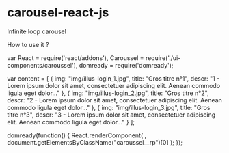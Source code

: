 carousel-react-js
=================

Infinite loop carousel

How to use it ?

var React = require('react/addons'),
    Caroussel = require('./ui-components/caroussel'),
    domready = require('domready');

var content = [
    {
        img: "img/illus-login_1.jpg",
        title: "Gros titre n°1",
        descr: "1 - Lorem ipsum dolor sit amet, consectetuer adipiscing elit. Aenean commodo ligula eget dolor..."
    },
    {
        img: "img/illus-login_2.jpg",
        title: "Gros titre n°2",
        descr: "2 - Lorem ipsum dolor sit amet, consectetuer adipiscing elit. Aenean commodo ligula eget dolor..."
    },
    {
        img: "img/illus-login_3.jpg",
        title: "Gros titre n°3",
        descr: "3 - Lorem ipsum dolor sit amet, consectetuer adipiscing elit. Aenean commodo ligula eget dolor..."
    }
];

domready(function() {
    React.renderComponent(
        <Caroussel width="632" data={content} />,
        document.getElementsByClassName("caroussel__rp")[0]
    );
});
